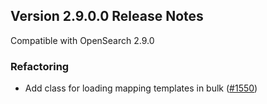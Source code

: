 ## Version 2.9.0.0 Release Notes

Compatible with OpenSearch 2.9.0

### Refactoring
- Add class for loading mapping templates in bulk ([#1550](https://github.com/opensearch-project/observability/pull/1550))
